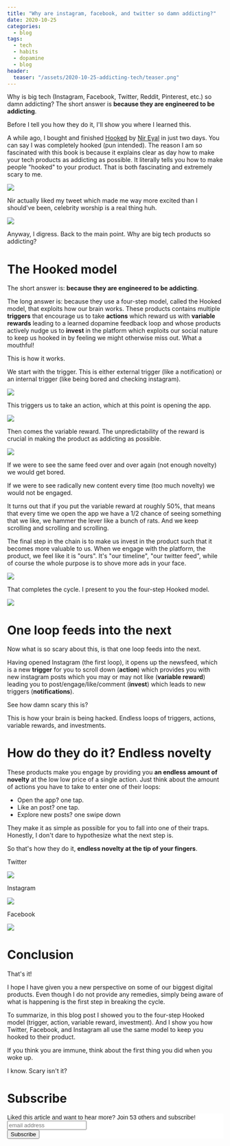 ```yaml
---
title: "Why are instagram, facebook, and twitter so damn addicting?"
date: 2020-10-25
categories:
  - blog
tags:
  - tech
  - habits
  - dopamine
  - blog
header:
  teaser: "/assets/2020-10-25-addicting-tech/teaser.png"
---
```


Why is big tech (Instagram, Facebook, Twitter, Reddit, Pinterest, etc.) so damn
addicting? The short answer is **because they are engineered to be addicting**. 

Before I tell you how they do it, I'll show you where I learned this. 

A while ago, I bought and finished [Hooked](https://www.google.com/search?gs_ssp=eJzj4tFP1zesMiqpLMs1LDBg9OLOyM_PTk1RSAJSAHkaCPU&q=hooked+book&oq=hooked&aqs=chrome.2.69i57j46l2j0l2j69i61l2j69i60.2366j0j7&sourceid=chrome&ie=UTF-8) by [Nir Eyal](https://www.nirandfar.com/) in just two days. You can say
I was completely hooked (pun intended). The reason I am so fascinated with
this book is because it explains clear as day how to make your tech products
as addicting as possible. It literally tells you how to make people "hooked"
to your product. That is both fascinating and extremely scary to me. 

![](/../assets/2020-10-25-addicting-tech/2020-10-25-07-36-50.png)

Nir actually liked my tweet which made me way more excited than I should've
been, celebrity worship is a real thing huh.

![](/../assets/2020-10-25-addicting-tech/2020-10-25-07-37-20.png)

Anyway, I digress. Back to the main point. Why are big tech products so addicting?

# The Hooked model

The short answer is: **because they are engineered to be addicting**. 

The long answer is: because they use a four-step model, called the Hooked
model, that exploits how our brain works. These products contains
multiple **triggers** that encourage us to take **actions** which reward us
with **variable rewards** leading to a learned dopamine feedback loop and
whose products actively nudge us to **invest** in the platform which exploits
our social nature to keep us hooked in by feeling we might otherwise miss
out. What a mouthful!

This is how it works. 

We start with the trigger. This is either external trigger (like a
notification) or an internal trigger (like being bored and checking
instagram). 

![](/../assets/2020-10-25-addicting-tech/2020-10-25-07-47-20.png)

This triggers us to take an action, which at this point is opening the app. 

![](/../assets/2020-10-25-addicting-tech/2020-10-25-07-51-47.png)

Then comes the variable reward. The unpredictability of the reward
is crucial in making the product as addicting as possible.

![](/../assets/2020-10-25-addicting-tech/2020-10-25-07-54-35.png)

If we were to see the same feed over and over again (not enough novelty) we
would get bored. 

If we were to see radically new content every time (too much
novelty) we would not be engaged. 

It turns out that if you put the variable
reward at roughly 50%, that means that every time we open the app we have a
1/2 chance of seeing something that we like, we hammer the lever like a bunch
of rats. And we keep scrolling and scrolling and scrolling. 

The final step in the chain is to make us invest in the product such that it becomes more valuable to us. When we engage with the platform, the product, we feel like it is "ours". It's "our timeline", "our twitter feed", while of course the whole purpose is to shove more ads in your face.

![](/../assets/2020-10-25-addicting-tech/2020-10-25-07-57-46.png)

That completes the cycle. I present to you the four-step Hooked model. 

![](/../assets/2020-10-25-addicting-tech/2020-10-25-07-58-05.png)

# One loop feeds into the next 

Now what is so scary about this, is that one loop feeds into the next. 

Having opened Instagram (the first loop), it opens up the newsfeed, which is
a new
**trigger** for you to scroll down (**action**) which provides you with new
instagram posts which you may or may not like (**variable reward**) leading you
to post/engage/like/comment (**invest**) which leads to new triggers
(**notifications**). 

See how damn scary this is?

This is how your brain is being hacked. Endless loops of triggers, actions,
variable rewards, and investments.

# How do they do it? Endless novelty

These products make you engage by providing you **an endless amount of
novelty** at the low low price of a single action. Just think about the
amount of actions you have to take to enter one of their loops:

* Open the app? one tap.
* Like an post? one tap.
* Explore new posts? one swipe down

They make it as simple as possible for you to fall into one of their traps.
Honestly, I don't dare to hypothesize what the next step is. 

So that's how they do it, **endless novelty at the tip of your fingers**.

Twitter

![](/../assets/2020-10-25-addicting-tech/2020-10-25-07-27-32.png)

Instagram

![](/../assets/2020-10-25-addicting-tech/2020-10-25-07-32-34.png)

Facebook 

![](/../assets/2020-10-25-addicting-tech/2020-10-25-07-30-33.png)

# Conclusion 

[](/../assets/2020-10-25-addicting-tech/2020-10-25-07-58-05.png)

That's it! 

I hope I have given you a new perspective on some of our biggest digital
products. Even though I do not provide any remedies, simply being aware of
what is happening is the first step in breaking the cycle.

To summarize, in this blog post I showed you to the four-step Hooked model
(trigger, action, variable reward, investment). And I show you how Twitter,
Facebook, and Instagram all use the same model to keep you hooked to their
product.

If you think you are immune, think about the first thing you did when you woke up. 

I know. Scary isn't it? 

# Subscribe 

<!-- Begin Mailchimp Signup Form -->
<link href="//cdn-images.mailchimp.com/embedcode/horizontal-slim-10_7.css" rel="stylesheet" type="text/css">
<style type="text/css">
  #mc_embed_signup{background:#fff; clear:left; font:14px Helvetica,Arial,sans-serif; width:100%;}
  /* Add your own Mailchimp form style overrides in your site stylesheet or in this style block.
     We recommend moving this block and the preceding CSS link to the HEAD of your HTML file. */
</style>
<div id="mc_embed_signup">
<form action="https://gmail.us3.list-manage.com/subscribe/post?u=92fe86c389878585bc87837e8&amp;id=50543deff9" method="post" id="mc-embedded-subscribe-form" name="mc-embedded-subscribe-form" class="validate" target="_blank" novalidate>
    <div id="mc_embed_signup_scroll">
  <label for="mce-EMAIL">Liked this article and want to hear more? Join 53 others and subscribe!</label>
  <input type="email" value="" name="EMAIL" class="email" id="mce-EMAIL" placeholder="email address" required>
    <!-- real people should not fill this in and expect good things - do not remove this or risk form bot signups-->
    <div style="position: absolute; left: -5000px;" aria-hidden="true"><input type="text" name="b_92fe86c389878585bc87837e8_50543deff9" tabindex="-1" value=""></div>
    <div class="clear"><input type="submit" value="Subscribe" name="subscribe" id="mc-embedded-subscribe" class="button"></div>
    </div>
</form>
</div>
<!--End mc_embed_signup-->